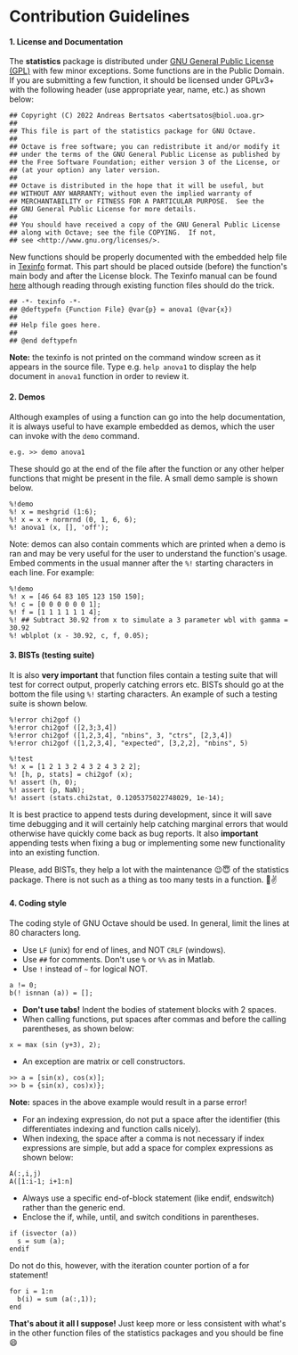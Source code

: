 # Contribution Guidelines

#### 1. License and Documentation

The **statistics** package is distributed under [GNU General Public License (GPL)](https://www.gnu.org/licenses/gpl-3.0.en.html) with few minor exceptions. Some functions are in the Public Domain. If you are submitting a few function, it should be licensed under GPLv3+ with the following header (use appropriate year, name, etc.) as shown below:

```
## Copyright (C) 2022 Andreas Bertsatos <abertsatos@biol.uoa.gr>
##
## This file is part of the statistics package for GNU Octave.
##
## Octave is free software; you can redistribute it and/or modify it
## under the terms of the GNU General Public License as published by
## the Free Software Foundation; either version 3 of the License, or
## (at your option) any later version.
##
## Octave is distributed in the hope that it will be useful, but
## WITHOUT ANY WARRANTY; without even the implied warranty of
## MERCHANTABILITY or FITNESS FOR A PARTICULAR PURPOSE.  See the
## GNU General Public License for more details.
##
## You should have received a copy of the GNU General Public License
## along with Octave; see the file COPYING.  If not,
## see <http://www.gnu.org/licenses/>.

```

New functions should be properly documented with the embedded help file in [Texinfo](https://www.gnu.org/software/texinfo/) format. This part should be placed outside (before) the function's main body and after the License block. The Texinfo manual can be found [here](https://www.gnu.org/software/texinfo/manual/texinfo/) although reading through existing function files should do the trick.

```
## -*- texinfo -*-
## @deftypefn {Function File} @var{p} = anova1 (@var{x})
##
## Help file goes here.
##
## @end deftypefn
```

**Note:** the texinfo is not printed on the command window screen as it appears in the source file. Type e.g. `help anova1` to display the help document in `anova1` function in order to review it.

#### 2. Demos

Although examples of using a function can go into the help documentation, it is always useful to have example embedded as demos, which the user can invoke with the `demo` command.

```
e.g. >> demo anova1
```

These should go at the end of the file after the function or any other helper functions that might be present in the file. A small demo sample is shown below.

```
%!demo
%! x = meshgrid (1:6);
%! x = x + normrnd (0, 1, 6, 6);
%! anova1 (x, [], 'off');
```

Note: demos can also contain comments which are printed when a demo is ran and may be very useful for the user to understand the function's usage. Embed comments in the usual manner after the `%!` starting characters in each line. For example:

```
%!demo
%! x = [46 64 83 105 123 150 150];
%! c = [0 0 0 0 0 0 1];
%! f = [1 1 1 1 1 1 4];
%! ## Subtract 30.92 from x to simulate a 3 parameter wbl with gamma = 30.92
%! wblplot (x - 30.92, c, f, 0.05);
```

#### 3. BISTs (testing suite)

It is also **very important** that function files contain a testing suite that will test for correct output, properly catching errors etc. BISTs should go at the bottom the file using `%!` starting characters. An example of such a testing suite is shown below.

```
%!error chi2gof ()
%!error chi2gof ([2,3;3,4])
%!error chi2gof ([1,2,3,4], "nbins", 3, "ctrs", [2,3,4])
%!error chi2gof ([1,2,3,4], "expected", [3,2,2], "nbins", 5)

%!test
%! x = [1 2 1 3 2 4 3 2 4 3 2 2];
%! [h, p, stats] = chi2gof (x);
%! assert (h, 0);
%! assert (p, NaN);
%! assert (stats.chi2stat, 0.1205375022748029, 1e-14);
```

It is best practice to append tests during development, since it will save time debugging and it will certainly help catching marginal errors that would otherwise have quickly come back as bug reports. It also **important** appending tests when fixing a bug or implementing some new functionality into an existing function.

Please, add BISTs, they help a lot with the maintenance :wink::innocent: of the statistics package. There is not such as a thing as too many tests in a function. :metal::v:

#### 4. Coding style

The coding style of GNU Octave should be used. In general, limit the lines at 80 characters long.
- Use `LF` (unix) for end of lines, and NOT `CRLF` (windows).
- Use `##` for comments. Don't use `%` or `%%` as in Matlab.
- Use `!` instead of `~` for logical NOT.
```
a != 0;
b(! isnnan (a)) = [];
```
- **Don't use tabs!** Indent the bodies of statement blocks with 2 spaces.
- When calling functions, put spaces after commas and before the calling parentheses, as shown below:
```
x = max (sin (y+3), 2);
```
- An exception are matrix or cell constructors.
```
>> a = [sin(x), cos(x)];
>> b = {sin(x), cos)x)};
```
**Note:** spaces in the above example would result in a parse error!

- For an indexing expression, do not put a space after the identifier (this differentiates indexing and function calls nicely).
- When indexing, the space after a comma is not necessary if index expressions are simple, but add a space for complex expressions as shown below:

```
A(:,i,j)
A([1:i-1; i+1:n]
```

- Always use a specific end-of-block statement (like endif, endswitch) rather than the generic end.
- Enclose the if, while, until, and switch conditions in parentheses.
```
if (isvector (a))
  s = sum (a);
endif
```

Do not do this, however, with the iteration counter portion of a for statement!
```
for i = 1:n
  b(i) = sum (a(:,1));
end
```

**That's about it all I suppose!** Just keep more or less consistent with what's in the other function files of the statistics packages and you should be fine :smile:

